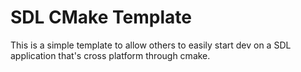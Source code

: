# SDL CMake Template

This is a simple template to allow others to easily start dev on a SDL application that's cross platform through cmake.